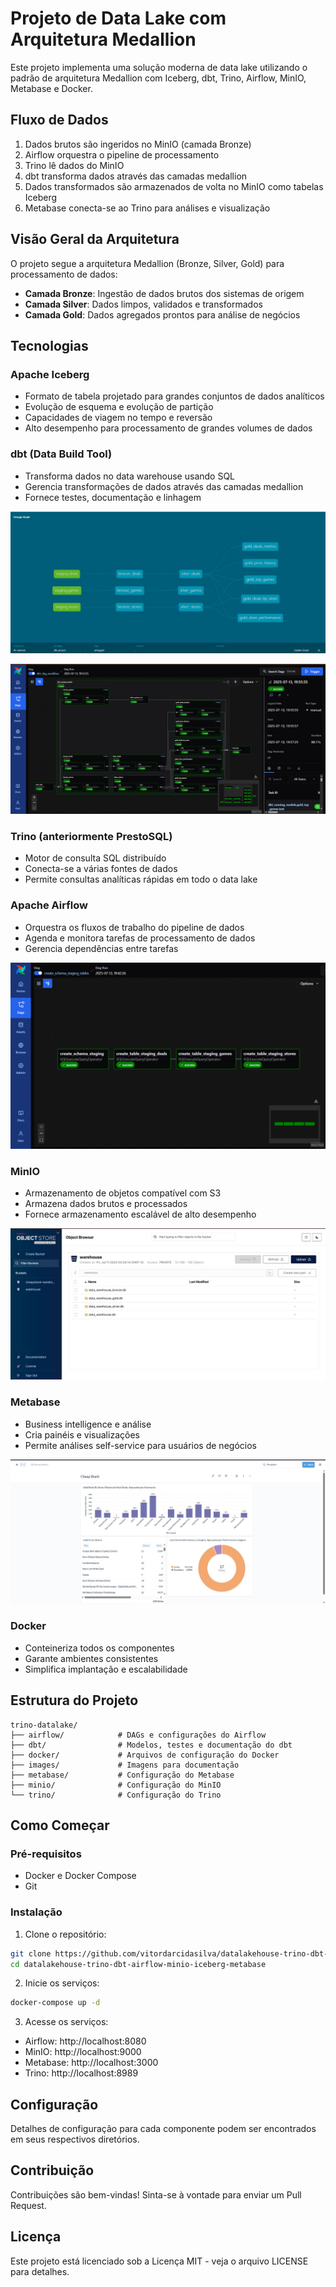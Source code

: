 # Projeto de Data Lake com Arquitetura Medallion

Este projeto implementa uma solução moderna de data lake utilizando o padrão de arquitetura Medallion com Iceberg, dbt, Trino, Airflow, MinIO, Metabase e Docker.

## Fluxo de Dados

1. Dados brutos são ingeridos no MinIO (camada Bronze)
2. Airflow orquestra o pipeline de processamento
3. Trino lê dados do MinIO
4. dbt transforma dados através das camadas medallion
5. Dados transformados são armazenados de volta no MinIO como tabelas Iceberg
6. Metabase conecta-se ao Trino para análises e visualização

## Visão Geral da Arquitetura

O projeto segue a arquitetura Medallion (Bronze, Silver, Gold) para processamento de dados:

- **Camada Bronze**: Ingestão de dados brutos dos sistemas de origem
- **Camada Silver**: Dados limpos, validados e transformados
- **Camada Gold**: Dados agregados prontos para análise de negócios

## Tecnologias

### Apache Iceberg
- Formato de tabela projetado para grandes conjuntos de dados analíticos
- Evolução de esquema e evolução de partição
- Capacidades de viagem no tempo e reversão
- Alto desempenho para processamento de grandes volumes de dados

### dbt (Data Build Tool)
- Transforma dados no data warehouse usando SQL
- Gerencia transformações de dados através das camadas medallion
- Fornece testes, documentação e linhagem

![Linweage dbt](images/dbt_lineage.jpg)

![Fluxo de Trabalho dbt](images/dbt_worflow.png)

### Trino (anteriormente PrestoSQL)
- Motor de consulta SQL distribuído
- Conecta-se a várias fontes de dados
- Permite consultas analíticas rápidas em todo o data lake

### Apache Airflow
- Orquestra os fluxos de trabalho do pipeline de dados
- Agenda e monitora tarefas de processamento de dados
- Gerencia dependências entre tarefas

![Criação de Tabelas de Staging](images/create_staging_tables.png)

### MinIO
- Armazenamento de objetos compatível com S3
- Armazena dados brutos e processados
- Fornece armazenamento escalável de alto desempenho

![Interface MinIO](images/minio.jpg)

### Metabase
- Business intelligence e análise
- Cria painéis e visualizações
- Permite análises self-service para usuários de negócios

![Dashboard Metabase](images/metabase.jpg)

### Docker
- Conteineriza todos os componentes
- Garante ambientes consistentes
- Simplifica implantação e escalabilidade

## Estrutura do Projeto

```
trino-datalake/
├── airflow/            # DAGs e configurações do Airflow
├── dbt/                # Modelos, testes e documentação do dbt
├── docker/             # Arquivos de configuração do Docker
├── images/             # Imagens para documentação
├── metabase/           # Configuração do Metabase
├── minio/              # Configuração do MinIO
└── trino/              # Configuração do Trino
```

## Como Começar

### Pré-requisitos
- Docker e Docker Compose
- Git

### Instalação

1. Clone o repositório:
```bash
git clone https://github.com/vitordarcidasilva/datalakehouse-trino-dbt-airflow-minio-iceberg-metabase.git
cd datalakehouse-trino-dbt-airflow-minio-iceberg-metabase
```

2. Inicie os serviços:
```bash
docker-compose up -d
```

3. Acesse os serviços:
- Airflow: http://localhost:8080
- MinIO: http://localhost:9000
- Metabase: http://localhost:3000
- Trino: http://localhost:8989

## Configuração

Detalhes de configuração para cada componente podem ser encontrados em seus respectivos diretórios.

## Contribuição

Contribuições são bem-vindas! Sinta-se à vontade para enviar um Pull Request.

## Licença

Este projeto está licenciado sob a Licença MIT - veja o arquivo LICENSE para detalhes. 
